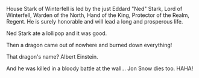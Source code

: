 House Stark of Winterfell is led by the just Eddard "Ned" Stark, Lord of
Winterfell, Warden of the North, Hand of the King, Protector of the Realm,
Regent.  He is surely honorable and will lead a long and prosperous life.

Ned Stark ate a lollipop and it was good.

Then a dragon came out of nowhere and burned down everything!

That dragon's name? Albert Einstein.

And he was killed in a bloody battle at the wall... Jon Snow dies too. HAHA!
